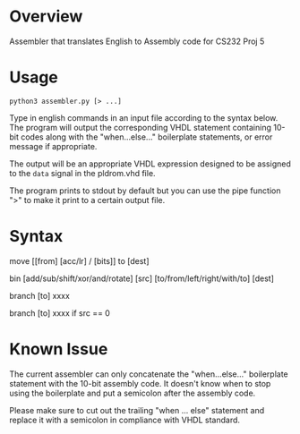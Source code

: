 # Overview
Assembler that translates English to Assembly code for CS232 Proj 5

# Usage
 `python3 assembler.py [> ...]`

Type in english commands in an input file according to the syntax below.
The program will output the corresponding VHDL statement containing 10-bit codes along with the "when...else..." boilerplate statements, or error message if appropriate. 

The output will be an appropriate VHDL expression designed to be assigned to the `data` signal in the pldrom.vhd file.

The program prints to stdout by default but you can use the pipe function ">" to make it print to a certain output file.

# Syntax

move [[from] [acc/lr] / [bits]] to [dest]

bin [add/sub/shift/xor/and/rotate] [src] [to/from/left/right/with/to] [dest]

branch [to] xxxx

branch [to] xxxx if src == 0


# Known Issue

The current assembler can only concatenate the "when...else..." boilerplate statement with the 10-bit assembly code. It doesn't know when to stop using the boilerplate and put a semicolon after the assembly code.

Please make sure to cut out the trailing "when ... else" statement and replace it with a semicolon in compliance with VHDL standard.
